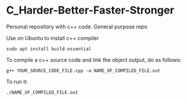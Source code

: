 # C_Harder-Better-Faster-Stronger
Personal repository with c++ code. General purpose repo

Use on Ubuntu to install c++ compiler

```shell
sudo apt install build-essential
```

To compile a c++ source code and link the object output, do as follows:

```shell
g++ YOUR_SOURCE_CODE_FILE.cpp -o NAME_OF_COMPILED_FILE.out
```

To run it:

```shell
./NAME_OF_COMPILED_FILE.out
```
